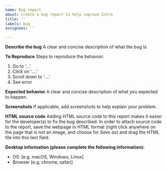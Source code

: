 ```yaml
---
name: Bug report
about: Create a bug report to help improve Intra
title: ''
labels: bug
assignees: ''

---
```


**Describe the bug**
A clear and concise description of what the bug is.

**To Reproduce**
Steps to reproduce the behavior:
1. Go to '...'
2. Click on '....'
3. Scroll down to '....'
4. See error

**Expected behavior**
A clear and concise description of what you expected to happen.

**Screenshots**
If applicable, add screenshots to help explain your problem.

**HTML source code**
Adding HTML source code to this report makes it easier for the developer(s) to fix the bug described. In order to attach source code to the report, save the webpage in HTML format (right click anywhere on the page that is not an image, and choose for *Save as*) and drag the HTML file into this text field.

**Desktop information (please complete the following information):**
 - OS: [e.g. macOS, Windows, Linux]
 - Browser [e.g. chrome, safari]
